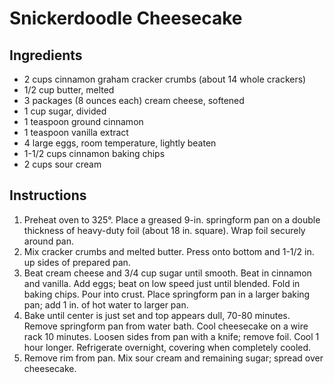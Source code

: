 # Snickerdoodle Cheesecake
## Ingredients
- 2 cups cinnamon graham cracker crumbs (about 14 whole crackers)
- 1/2 cup butter, melted
- 3 packages (8 ounces each) cream cheese, softened
- 1 cup sugar, divided
- 1 teaspoon ground cinnamon
- 1 teaspoon vanilla extract
- 4 large eggs, room temperature, lightly beaten
- 1-1/2 cups cinnamon baking chips
- 2 cups sour cream

## Instructions
1. Preheat oven to 325°. Place a greased 9-in. springform pan on a double thickness of heavy-duty foil (about 18 in. square). Wrap foil securely around pan.
2. Mix cracker crumbs and melted butter. Press onto bottom and 1-1/2 in. up sides of prepared pan.
3. Beat cream cheese and 3/4 cup sugar until smooth. Beat in cinnamon and vanilla. Add eggs; beat on low speed just until blended. Fold in baking chips. Pour into crust. Place springform pan in a larger baking pan; add 1 in. of hot water to larger pan.
4. Bake until center is just set and top appears dull, 70-80 minutes. Remove springform pan from water bath. Cool cheesecake on a wire rack 10 minutes. Loosen sides from pan with a knife; remove foil. Cool 1 hour longer. Refrigerate overnight, covering when completely cooled.
5. Remove rim from pan. Mix sour cream and remaining sugar; spread over cheesecake.
